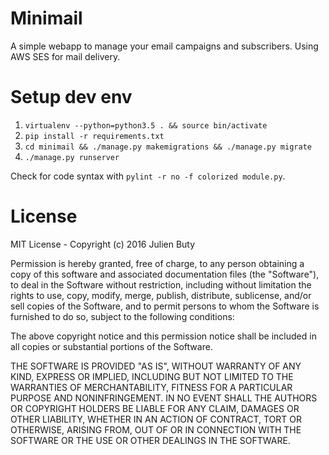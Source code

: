 # Minimail

A simple webapp to manage your email campaigns and subscribers. Using AWS SES for mail delivery.

# Setup dev env

1. `virtualenv --python=python3.5 . && source bin/activate`
2. `pip install -r requirements.txt`
3. `cd minimail && ./manage.py makemigrations && ./manage.py migrate`
4. `./manage.py runserver`

Check for code syntax with `pylint -r no -f colorized module.py`.

# License

MIT License - Copyright (c) 2016 Julien Buty

Permission is hereby granted, free of charge, to any person obtaining a copy
of this software and associated documentation files (the "Software"), to deal
in the Software without restriction, including without limitation the rights
to use, copy, modify, merge, publish, distribute, sublicense, and/or sell
copies of the Software, and to permit persons to whom the Software is
furnished to do so, subject to the following conditions:

The above copyright notice and this permission notice shall be included in all
copies or substantial portions of the Software.

THE SOFTWARE IS PROVIDED "AS IS", WITHOUT WARRANTY OF ANY KIND, EXPRESS OR
IMPLIED, INCLUDING BUT NOT LIMITED TO THE WARRANTIES OF MERCHANTABILITY,
FITNESS FOR A PARTICULAR PURPOSE AND NONINFRINGEMENT. IN NO EVENT SHALL THE
AUTHORS OR COPYRIGHT HOLDERS BE LIABLE FOR ANY CLAIM, DAMAGES OR OTHER
LIABILITY, WHETHER IN AN ACTION OF CONTRACT, TORT OR OTHERWISE, ARISING FROM,
OUT OF OR IN CONNECTION WITH THE SOFTWARE OR THE USE OR OTHER DEALINGS IN THE
SOFTWARE.
